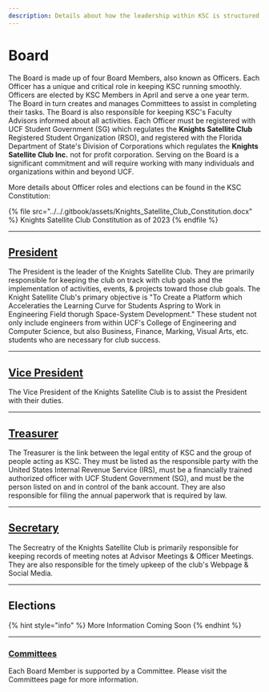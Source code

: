 ```yaml
---
description: Details about how the leadership within KSC is structured.
---
```


# Board

The Board is made up of four Board Members, also known as Officers. Each Officer has a unique and critical role in keeping KSC running smoothly. Officers are elected by KSC Members in April and serve a one year term. The Board in turn creates and manages Committees to assist in completing their tasks. The Board is also responsible for keeping KSC's Faculty Advisors informed about all activities. Each Officer must be registered with UCF Student Government (SG) which regulates the **Knights Satellite Club** Registered Student Organization (RSO), and registered with the Florida Department of State's Division of Corporations which regulates the **Knights Satellite Club Inc.** not for profit corporation. Serving on the Board is a significant commitment and will require working with many individuals and organizations within and beyond UCF.

More details about Officer roles and elections can be found in the KSC Constitution:

{% file src="../../.gitbook/assets/Knights_Satellite_Club_Constitution.docx" %}
Knights Satellite Club Constitution as of 2023
{% endfile %}

***

## [President](president.md)

The President is the leader of the Knights Satellite Club. They are primarily responsible for keeping the club on track with club goals and the implementation of activities, events, & projects toward those club goals. The Knight Satellite Club's primary objective is "To Create a Platform which Acceleraties the Learning Curve for Students Aspring to Work in Engineering Field thorugh Space-System Development." These student not only include engineers from within UCF's College of Engineering and Computer Science, but also Business, Finance, Marking, Visual Arts, etc. students who are necessary for club success.

***

## [Vice President](vice-president.md)

The Vice President of the Knights Satellite Club is to assist the President with their duties.

***

## [Treasurer](treasurer.md)

The Treasurer is the link between the legal entity of KSC and the group of people acting as KSC. They must be listed as the responsible party with the United States Internal Revenue Service (IRS), must be a financially trained authorized officer with UCF Student Government (SG), and must be the person listed on and in control of the bank account. They are also responsible for filing the annual paperwork that is required by law.

***

## [Secretary](secretary.md)

The Secreatry of the Knights Satellite Club is primarily responsible for keeping records of meeting notes at Advisor Meetings & Officer Meetings. They are also responsible for the timely upkeep of the club's Webpage & Social Media.

***

## Elections

{% hint style="info" %}
More Information Coming Soon
{% endhint %}

***

### [Committees](../committees/)

Each Board Member is supported by a Committee. Please visit the Committees page for more information.
